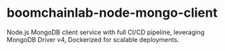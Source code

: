 # boomchainlab-node-mongo-client
Node.js MongoDB client service with full CI/CD pipeline, leveraging MongoDB Driver v4, Dockerized for scalable deployments.
